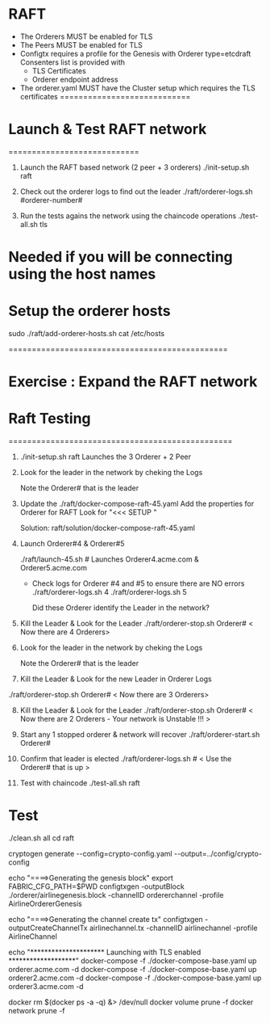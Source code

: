 RAFT
====
- The Orderers MUST be enabled for TLS
- The Peers MUST be enabled for TLS
- Configtx requires a profile for the Genesis with Orderer type=etcdraft
  Consenters list is provided with 
  + TLS Certificates
  + Orderer endpoint address
- The orderer.yaml MUST have the Cluster setup which requires the TLS certificates
============================
# Launch & Test RAFT network
============================
1. Launch the RAFT based network (2 peer + 3 orderers)
./init-setup.sh  raft

2. Check out the orderer logs to find out the leader
./raft/orderer-logs.sh  #orderer-number#

2. Run the tests agains the network using the chaincode operations
./test-all.sh tls

# Needed if you will be connecting using the host names
# Setup the orderer hosts
sudo ./raft/add-orderer-hosts.sh 
cat /etc/hosts

===============================================
# Exercise : Expand the RAFT network
# Raft Testing
================================================
1. ./init-setup.sh raft                  Launches the 3 Orderer + 2 Peer

2. Look for the leader in the network by cheking the Logs

    Note the Orderer# that is the leader

3. Update the ./raft/docker-compose-raft-45.yaml
    Add the properties for Orderer for RAFT
    Look for "<<< SETUP " 

    Solution: raft/solution/docker-compose-raft-45.yaml

4. Launch Orderer#4 & Orderer#5

    ./raft/launch-45.sh       # Launches Orderer4.acme.com & Orderer5.acme.com

   * Check logs for Orderer #4 and #5 to ensure there are NO errors
       ./raft/orderer-logs.sh  4
       ./raft/orderer-logs.sh  5

       Did these Orderer identify the Leader in the network?

5. Kill the Leader & Look for the Leader 
  ./raft/orderer-stop.sh  Orderer#
  < Now there are 4 Orderers>

6. Look for the leader in the network by cheking the Logs

    Note the Orderer# that is the leader

7. Kill the Leader & Look for the new Leader in Orderer Logs

  ./raft/orderer-stop.sh  Orderer#
  < Now there are 3 Orderers>

8. Kill the Leader & Look for the Leader 
  ./raft/orderer-stop.sh  Orderer#
  < Now there are 2 Orderers - Your network is Unstable !!! >

9. Start  any 1 stopped orderer & network will recover
  ./raft/orderer-start.sh  Orderer#

10. Confirm that leader is elected
  ./raft/orderer-logs.sh  #     < Use the Orderer# that is up >

11. Test with chaincode
  ./test-all.sh  raft





Test
====
./clean.sh all
cd raft

cryptogen generate --config=crypto-config.yaml --output=../config/crypto-config

echo    "====>Generating the genesis block"
export FABRIC_CFG_PATH=$PWD
configtxgen -outputBlock  ./orderer/airlinegenesis.block -channelID ordererchannel  -profile AirlineOrdererGenesis

echo    "====>Generating the channel create tx"
configtxgen -outputCreateChannelTx  airlinechannel.tx -channelID airlinechannel  -profile AirlineChannel

echo "********************* Launching with TLS enabled *******************"
docker-compose -f ./docker-compose-base.yaml  up   orderer.acme.com  -d
docker-compose -f ./docker-compose-base.yaml  up   orderer2.acme.com  -d
docker-compose -f ./docker-compose-base.yaml  up   orderer3.acme.com  -d


docker  rm   $(docker ps -a -q)     &> /dev/null
docker volume prune -f
docker network prune -f